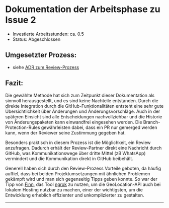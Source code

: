 # Dokumentation der Arbeitsphase zu Issue 2

* Investierte Arbeitsstunden: ca. 0.5
* Status: Abgeschlossen

## Umgesetzter Prozess:
- siehe [ADR zum Review-Prozess](https://github.com/mi-classroom/mi-web-technologien-beiboot-ss2023-sebastianbroc/blob/main/docs/decisions/0003-review_process.md)

## Fazit:
Die gewählte Methode hat sich zum Zeitpunkt dieser Dokumentation als sinnvoll herausgestellt, und es sind keine Nachteile entstanden.
Durch die direkte Integration durch die GitHub-Funktionalitäten entsteht eine sehr gute Übersichtlichkeit über Änderungen und Änderungsvorschläge.
Auch in der späteren Einsicht sind alle Entscheidungen nachvollziehbar und die Historie von Änderungspaketen kann einwandfrei eingesehen werden.
Die Branch-Protection-Rules gewährleisten dabei, dass ein PR nur gemerged werden kann, wenn der Reviewer seine Zustimmung gegeben hat.

Besonders praktisch in diesem Prozess ist die Möglichkeit, ein Review anzufragen. Dadurch erhält der Review-Partner direkt eine Nachricht durch GitHub, was Kommunikationswege über dritte Mittel (zB WhatsApp) vermindert und die Kommunikation direkt in GitHub beibehält.

Generell haben sich durch den Review-Prozess Vorteile geboten, da häufig auffiel, dass bei beiden Projektumsetzungen mit ähnlichen Problemen gekämpft wird und man sich gegenseitig Tipps geben konnte.
So war der Tipp von [Finn](https://github.com/finnge), das Tool [ngrok](https://ngrok.com/) zu nutzen, um die GeoLocation-API auch bei lokalem Hosting nutzbar zu machen, einer der wichtigsten, um die Entwicklung erheblich effizienter und unkomplizierter zu gestalten.

---

